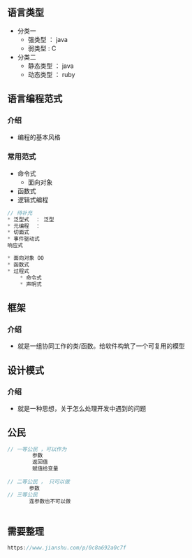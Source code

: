 

## 语言类型

* 分类一
    * 强类型 ： java
    * 弱类型 :    C
* 分类二
    * 静态类型 ： java
    * 动态类型 ： ruby

## 语言编程范式

### 介绍

* 编程的基本风格

### 常用范式

* 命令式
    * 面向对象
* 函数式
* 逻辑式编程

```java
// 待补充
* 泛型式  ： 泛型
* 元编程  ：
* 切面式
* 事件驱动式
响应式

* 面向对象 OO
* 函数式
* 过程式
    * 命令式
    * 声明式
```



## 框架

### 介绍

* 就是一组协同工作的类/函数。给软件构筑了一个可复用的模型

## 设计模式

### 介绍

* 就是一种思想，关于怎么处理开发中遇到的问题



## 公民

```java
// 一等公民 ，可以作为
        参数
        返回值
        赋值给变量
        
// 二等公民 ， 只可以做
       参数
// 三等公民
       连参数也不可以做
    
```



## 需要整理

```java
https://www.jianshu.com/p/0c8a692a0c7f
```

